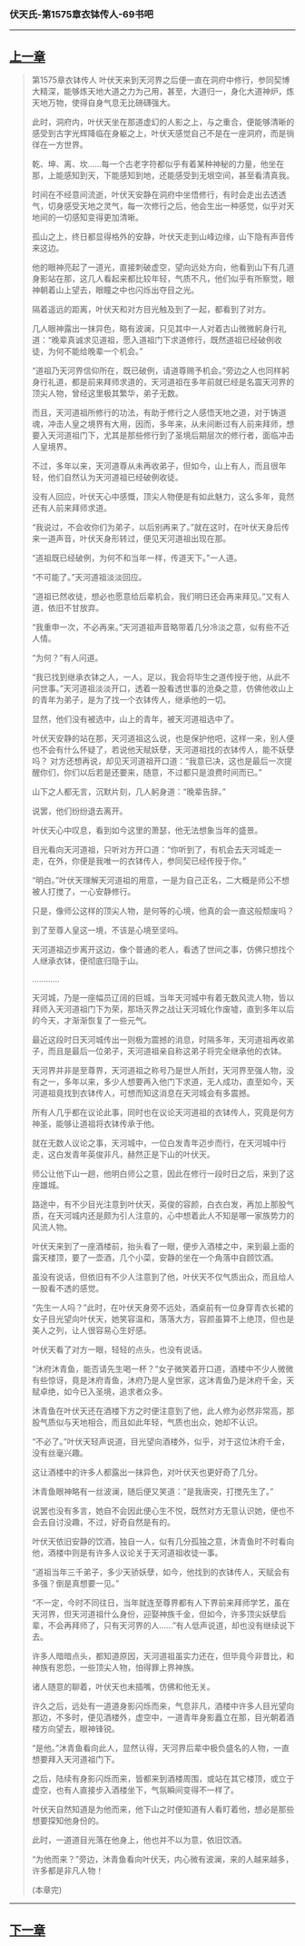 ### 伏天氏-第1575章衣钵传人-69书吧

--------
[上一章](./be30c19c66db574a90dacde8a993c76b.md)
--------


>
>
>
>第1575章衣钵传人
>叶伏天来到天河界之后便一直在洞府中修行，参同契博大精深，能够炼天地大道之力为己用，甚至，大道归一，身化大道神炉，炼天地万物，使得自身气息无比磅礴强大。
>
>此时，洞府内，叶伏天坐在那道虚幻的人影之上，与之重合，便能够清晰的感受到古字光辉降临在身躯之上，叶伏天感觉自己不是在一座洞府，而是徜徉在一方世界。
>
>乾、坤、离、坎……每一个古老字符都似乎有着某种神秘的力量，他坐在那，上能感知到天，下能感知到地，还能感受到无垠空间，甚至看清真我。
>
>时间在不经意间流逝，叶伏天安静在洞府中坐悟修行，有时会走出去透透气，切身感受天地之灵气，每一次修行之后，他会生出一种感觉，似乎对天地间的一切感知变得更加清晰。
>
>孤山之上，终日都显得格外的安静，叶伏天走到山峰边缘，山下隐有声音传来这边。
>
>他的眼神亮起了一道光，直接刺破虚空，望向远处方向，他看到山下有几道身影站在那，这几人看起来都比较年轻，气质不凡，他们似乎有所察觉，眼神朝着山上望去，眼瞳之中也闪烁出夺目之光。
>
>隔着遥远的距离，叶伏天和对方目光触及到了一起，都看到了对方。
>
>几人眼神露出一抹异色，略有波澜，只见其中一人对着古山微微躬身行礼道：“晚辈真诚求见道祖，愿入道祖门下求道修行，既然道祖已经破例收徒，为何不能给晚辈一个机会。”
>
>“道祖乃天河界信仰所在，既已破例，请道尊赐予机会。”旁边之人也同样躬身行礼道，都是前来拜师求道的，天河道祖在多年前就已经是名震天河界的顶尖人物，曾经这里极其繁华，弟子无数。
>
>而且，天河道祖所修行的功法，有助于修行之人感悟天地之道，对于铸道魂，冲击人皇之境界有大用，因而，多年来，从未间断过有人前来拜师，想要入天河道祖门下，尤其是那些修行到了圣境后期层次的修行者，面临冲击人皇境界。
>
>不过，多年以来，天河道尊从未再收弟子，但如今，山上有人，而且很年轻，他们自然认为天河道祖已经破例收徒。
>
>没有人回应，叶伏天心中感慨，顶尖人物便是有如此魅力，这么多年，竟然还有人前来拜师求道。
>
>“我说过，不会收你们为弟子，以后别再来了。”就在这时，在叶伏天身后传来一道声音，叶伏天身形转过，便见天河道祖出现在那。
>
>“道祖既已经破例，为何不和当年一样，传道天下。”一人道。
>
>“不可能了。”天河道祖淡淡回应。
>
>“道祖已然收徒，想必也愿意给后辈机会，我们明日还会再来拜见。”又有人道，依旧不甘放弃。
>
>“我重申一次，不必再来。”天河道祖声音略带着几分冷淡之意，似有些不近人情。
>
>“为何？”有人问道。
>
>“我已找到继承衣钵之人，一人，足以，我会将毕生之道传授于他，从此不问世事。”天河道祖淡淡开口，透着一股看透世事的沧桑之意，仿佛他收山上的青年为弟子，是为了找一个衣钵传人，继承他的一切。
>
>显然，他们没有被选中，山上的青年，被天河道祖选中了。
>
>叶伏天安静的站在那，天河道祖这么说，也是保护他吧，这样一来，别人便也不会有什么怀疑了，若说他天赋妖孽，天河道祖找的衣钵传人，能不妖孽吗？
>对方还想再说，却见天河道祖开口道：“我意已决，这也是最后一次提醒你们，你们以后若是还要来，随意，不过都只是浪费时间而已。”
>
>山下之人都无言，沉默片刻，几人躬身道：“晚辈告辞。”
>
>说罢，他们纷纷退去离开。
>
>叶伏天心中叹息，看到如今这里的萧瑟，他无法想象当年的盛景。
>
>目光看向天河道祖，只听对方开口道：“你听到了，有机会去天河城走一走，在外，你便是我唯一的衣钵传人，参同契已经传授于你。”
>
>“明白。”叶伏天理解天河道祖的用意，一是为自己正名，二大概是师公不想被人打搅了，一心安静修行。
>
>只是，像师公这样的顶尖人物，是何等的心境，他真的会一直这般颓废吗？
>
>到了至尊人皇这一境，不该是心境至坚吗。
>
>天河道祖迈步离开这边，像个普通的老人，看透了世间之事，仿佛只想找个人继承衣钵，便彻底归隐于山。
>
>…………
>
>天河城，乃是一座幅员辽阔的巨城，当年天河城中有着无数风流人物，皆以拜师入天河道祖门下为荣，那场灭界之战让天河城化作废墟，直到多年以后的今天，才渐渐恢复了一些元气。
>
>最近这段时日天河城传出一则极为震撼的消息，时隔多年，天河道祖再收弟子，而且是最后一位弟子，天河道祖亲自称这弟子将完全继承他的衣钵。
>
>天河界并非是至尊界，天河道祖之称号乃是世人所封，天河界至强人物，没有之一，多年以来，多少人想要再入他门下求道，无人成功，直至如今，天河道祖竟找到衣钵传人，可想而知这消息在天河城会有多震撼。
>
>所有人几乎都在议论此事，同时也在议论天河道祖的衣钵传人，究竟是何方神圣，能够让道祖将衣钵传承于他。
>
>就在无数人议论之事，天河城中，一位白发青年迈步而行，在天河城中行走，这白发青年英俊非凡，赫然正是下山的叶伏天。
>
>师公让他下山一趟，他明白师公之意，因此在修行一段时日之后，来到了这座雄城。
>
>路途中，有不少目光注意到叶伏天，英俊的容颜，白衣白发，再加上那股气质，在天河城内还是颇为引人注意的，心中想着此人不知是哪一家族势力的风流人物。
>
>叶伏天来到了一座酒楼前，抬头看了一眼，便步入酒楼之中，来到最上面的露天楼顶，要了一壶酒，几个小菜，安静的坐在一个角落中自顾饮酒。
>
>虽没有说话，但依旧有不少人注意到了他，叶伏天不仅气质出众，而且给人一股看不透的感觉。
>
>“先生一人吗？”此时，在叶伏天身旁不远处，酒桌前有一位身穿青衣长裙的女子目光望向叶伏天，她笑容温和，落落大方，容颜虽算不上绝顶，但也是美人之列，让人很容易心生好感。
>
>叶伏天看了对方一眼，轻轻的点头，也没有说话。
>
>“沐府沐青鱼，能否请先生喝一杯？”女子微笑着开口道，酒楼中不少人微微有些惊讶，竟是沐府青鱼，沐府乃是人皇世家，这沐青鱼乃是沐府千金，天赋卓绝，如今已入圣境，追求者众多。
>
>沐青鱼在叶伏天还在酒楼下方之时便注意到了他，此人修为必然非常高，那股气质似与天地相合，而且如此年轻，气质也出众，她却不认识。
>
>“不必了。”叶伏天轻声说道，目光望向酒楼外，似乎，对于这位沐府千金，没有丝毫兴趣。
>
>这让酒楼中的许多人都露出一抹异色，对叶伏天也更好奇了几分。
>
>沐青鱼眼神略有一丝波澜，随后便又笑道：“是我唐突，打搅先生了。”
>
>说罢也没有多言，她自不会因此便心生不悦，既然对方无意认识她，便也不会去自讨没趣，不过，好奇自然是有的。
>
>叶伏天依旧安静的饮酒，独自一人，似有几分孤独之意，沐青鱼时不时看向他，酒楼中则是有许多人议论关于天河道祖收徒一事。
>
>“道祖当年三千弟子，多少天骄妖孽，如今，他找到的衣钵传人，天赋会有多强？倒是真想要一见。”
>
>“不一定，今时不同往日，当年就连至尊界都有人下界前来拜师学艺，虽在天河界，但天河道祖什么身份，迎娶神族千金，但如今，许多顶尖妖孽后辈，不会再拜师了，只有天河界的人……”有人低声说道，却也没有继续说下去。
>
>许多人暗暗点头，都知道原因，天河道祖虽实力还在，但毕竟今非昔比，和神族有恩怨，一些顶尖人物，怕得罪上界神族。
>
>诸人随意的聊着，叶伏天也未插嘴，仿佛和他无关。
>
>许久之后，远处有一道道身影闪烁而来，气息非凡，酒楼中许多人目光望向那边，不多时，便见酒楼外，虚空中，一道青年身影矗立在那，目光朝着酒楼方向望去，眼神锋锐。
>
>“是他。”沐青鱼看向此人，显然认得，天河界后辈中极负盛名的人物，一直想要拜入天河道祖门下。
>
>之后，陆续有身影闪烁而来，皆都来到酒楼周围，或站在其它楼顶，或立于虚空，也有人直接步入酒楼坐下，气氛瞬间变得不一样了。
>
>叶伏天自然知道是为他而来，他下山之时便知道有人看盯着他，想必是那些想要探知他身份的。
>
>此时，一道道目光落在他身上，他也并不以为意，依旧饮酒。
>
>“为他而来？”旁边，沐青鱼看向叶伏天，内心微有波澜，来的人越来越多，许多都是非凡人物！
>
>(本章完)
>
>

--------
[下一章](./d8c01d16e79c78873cae89f3cc4c0ce0.md)
--------
